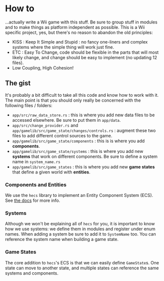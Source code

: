 # How to

...actually write a Wii game with this stuff. Be sure to group stuff in modules and to make things as platform independent as possible. This is a Wii specific project, yes, but there's no reason to abandon the old principles:

- KISS : Keep It Simple and Stupid : no fancy one-liners and complex systems where the simple thing will work just fine.
- ETC : Easy To Change, code should be flexible in the parts that will most likely change, and change should be easy to implement (no updating 12 files).
- Low Coupling, High Cohesion!

## The gist

It's probably a bit difficult to take all this code and know how to work with it. The main point is that you should only really be concerned with the following files / folders:

- `app/src/raw_data_store.rs` : this is where you add new data files to be accessed elsewhere. Be sure to put them in `app/data`.
- `app/src/change_provider.rs` and `app/gamelib/src/game_state/changes/controls.rs` : augment these two files to add different control sources to the game.
- `app/gamelib/src/game_state/components` : this is is where you add **components**.
- `app/gamelib/src/game_state/systems` : this is where you add new **systems** that work on different components. Be sure to define a system name in `system_name.rs`
- `app/gamelib/src/game_states` : this is where you add new **game states** that define a given world with **entities**.

### Components and Entities

We use the `hecs` library to implement an Entity Component System (ECS). See [the docs](https://docs.rs/hecs/latest/hecs/) for more info.

### Systems

Although we won't be explaining all of `hecs` for you, it is important to know how we use systems: we define them in modules and register under enum names.
When adding a system be sure to add it to `SystemName` too. You can reference the system name when building a game state.

### Game States

The core addition to `hecs`'s ECS is that we can easily define `GameState`s. One state can move to another state, and multiple states can reference the same systems and components.